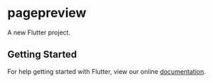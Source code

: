 # pagepreview

A new Flutter project.

## Getting Started

For help getting started with Flutter, view our online
[documentation](https://flutter.io/).
